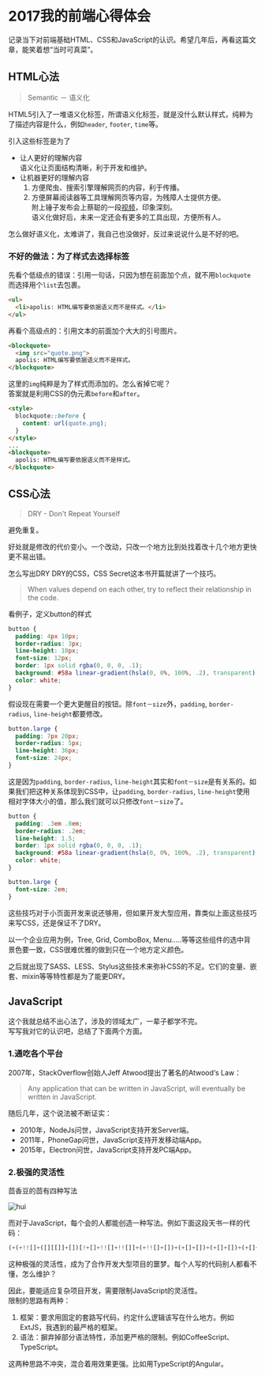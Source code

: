 # 2017我的前端心得体会

记录当下对前端基础HTML、CSS和JavaScript的认识。希望几年后，再看这篇文章，能笑着想“当时可真菜”。

## HTML心法

> Semantic － 语义化

HTML5引入了一堆语义化标签，所谓语义化标签，就是没什么默认样式，纯粹为了描述内容是什么，例如`header`, `footer`, `time`等。

引入这些标签是为了

- 让人更好的理解内容  
    语义化让页面结构清晰，利于开发和维护。
- 让机器更好的理解内容
    1. 方便爬虫、搜索引擎理解网页的内容，利于传播。
    1. 方便屏幕阅读器等工具理解网页等内容，为残障人士提供方便。  
    附上锤子发布会上蔡聪的一段[视频](https://v.qq.com/x/page/n0501uv25og.html)，印象深刻。  
    语义化做好后，未来一定还会有更多的工具出现，方便所有人。

怎么做好语义化，太难讲了，我自己也没做好，反过来说说什么是不好的吧。

### 不好的做法：为了样式去选择标签

先看个低级点的错误：引用一句话，只因为想在前面加个点，就不用`blockquote`而选择用个`list`去包裹。

```html
<ul>
  <li>apolis: HTML编写要依据语义而不是样式。</li>
</ul>
```

再看个高级点的：引用文本的前面加个大大的引号图片。

```html
<blockquote>
  <img src="quote.png">
  apolis: HTML编写要依据语义而不是样式。
</blockquote>
```

这里的`img`纯粹是为了样式而添加的。怎么省掉它呢？  
答案就是利用CSS的伪元素`before`和`after`。

```html
<style>
  blockquote::before {
    content: url(quote.png);
  }
</style>
...
<blockquote>
  apolis: HTML编写要依据语义而不是样式。
</blockquote>
```

## CSS心法

> DRY - Don't Repeat Yourself

避免重复。

好处就是修改的代价变小。一个改动，只改一个地方比到处找着改十几个地方更快更不易出错。

怎么写出DRY DRY的CSS，CSS Secret这本书开篇就讲了一个技巧。

> When values depend on each other, try to reflect their relationship in the code.

看例子，定义button的样式

```css
button {
  padding: 4px 10px;
  border-radius: 3px;
  line-height: 18px;
  font-size: 12px;
  border: 1px solid rgba(0, 0, 0, .1);
  background: #58a linear-gradient(hsla(0, 0%, 100%, .2), transparent);
  color: white;
}
```

假设现在需要一个更大更醒目的按钮。除`font－size`外，`padding`, `border-radius`, `line-height`都要修改。

```css
button.large {
  padding: 7px 20px;
  border-radius: 5px;
  line-height: 36px;
  font-size: 24px;
}
```

这是因为`padding`, `border-radius`, `line-height`其实和`font－size`是有关系的。如果我们把这种关系体现到CSS中，让`padding`, `border-radius`, `line-height`使用相对字体大小的值，那么我们就可以只修改`font－size`了。

```css
button {
  padding: .3em .8em;
  border-radius: .2em;
  line-height: 1.5;
  border: 1px solid rgba(0, 0, 0, .1);
  background: #58a linear-gradient(hsla(0, 0%, 100%, .2), transparent);
  color: white;
}

button.large {
  font-size: 2em;
}
```

这些技巧对于小页面开发来说还够用，但如果开发大型应用，靠类似上面这些技巧来写CSS，还是保证不了DRY。

以一个企业应用为例，Tree, Grid, ComboBox, Menu.....等等这些组件的选中背景色要一致，CSS很难优雅的做到只在一个地方定义颜色。

之后就出现了SASS、LESS、Stylus这些技术来弥补CSS的不足。它们的变量、嵌套、mixin等等特性都是为了能更DRY。

## JavaScript

这个我就总结不出心法了，涉及的领域太广，一辈子都学不完。  
写写我对它的认识吧，总结了下面两个方面。

### 1.通吃各个平台

2007年，StackOverflow创始人Jeff Atwood提出了著名的Atwood‘s Law：
> Any application that can be written in JavaScript, will eventually be written in JavaScript.

随后几年，这个说法被不断证实：

- 2010年，NodeJs问世，JavaScript支持开发Server端。
- 2011年，PhoneGap问世，JavaScript支持开发移动端App。
- 2015年，Electron问世，JavaScript支持开发PC端App。

### 2.极强的灵活性

茴香豆的茴有四种写法

![hui](http://apoliszk.github.io/ppt/web-basic/hui.jpg)

而对于JavaScript，每个会的人都能创造一种写法。例如下面这段天书一样的代码：

```javascript
(+(+!![]+([][[]]+[])[!+[]+!![]+!![]]+(+!![]+[])+(+[]+[])+(+[]+[])+(+[]+[]))+[])[+[]]+([]+{})[!+[]+!![]+!![]+!![]+!![]+!![]+!![]]+(![]+[])[!+[]+!![]]+([]+{})[+!![]]+[][(![]+[])[!+[]+!![]+!![]]+([]+{})[+!![]]+(!![]+[])[+!![]]+(!![]+[])[+[]]][([]+{})[!+[]+!![]+!![]+!![]+!![]]+([]+{})[+!![]]+([][[]]+[])[+!![]]+(![]+[])[!+[]+!![]+!![]]+(!![]+[])[+[]]+(!![]+[])[+!![]]+([][[]]+[])[+[]]+([]+{})[!+[]+!![]+!![]+!![]+!![]]+(!![]+[])[+[]]+([]+{})[+!![]]+(!![]+[])[+!![]]]((!![]+[])[+!![]]+([][[]]+[])[!+[]+!![]+!![]]+(!![]+[])[+[]]+([][[]]+[])[+[]]+(!![]+[])[+!![]]+([][[]]+[])[+!![]]+([]+{})[!+[]+!![]+!![]+!![]+!![]+!![]+!![]]+([][[]]+[])[+[]]+([][[]]+[])[+!![]]+([][[]]+[])[!+[]+!![]+!![]]+(![]+[])[!+[]+!![]+!![]]+([]+{})[!+[]+!![]+!![]+!![]+!![]]+(+{}+[])[+!![]]+([]+[][(![]+[])[!+[]+!![]+!![]]+([]+{})[+!![]]+(!![]+[])[+!![]]+(!![]+[])[+[]]][([]+{})[!+[]+!![]+!![]+!![]+!![]]+([]+{})[+!![]]+([][[]]+[])[+!![]]+(![]+[])[!+[]+!![]+!![]]+(!![]+[])[+[]]+(!![]+[])[+!![]]+([][[]]+[])[+[]]+([]+{})[!+[]+!![]+!![]+!![]+!![]]+(!![]+[])[+[]]+([]+{})[+!![]]+(!![]+[])[+!![]]]((!![]+[])[+!![]]+([][[]]+[])[!+[]+!![]+!![]]+(!![]+[])[+[]]+([][[]]+[])[+[]]+(!![]+[])[+!![]]+([][[]]+[])[+!![]]+([]+{})[!+[]+!![]+!![]+!![]+!![]+!![]+!![]]+(![]+[])[!+[]+!![]]+([]+{})[+!![]]+([]+{})[!+[]+!![]+!![]+!![]+!![]]+(+{}+[])[+!![]]+(!![]+[])[+[]]+([][[]]+[])[!+[]+!![]+!![]+!![]+!![]]+([]+{})[+!![]]+([][[]]+[])[+!![]])())[!+[]+!![]+!![]]+([][[]]+[])[!+[]+!![]+!![]])()([][(![]+[])[!+[]+!![]+!![]]+([]+{})[+!![]]+(!![]+[])[+!![]]+(!![]+[])[+[]]][([]+{})[!+[]+!![]+!![]+!![]+!![]]+([]+{})[+!![]]+([][[]]+[])[+!![]]+(![]+[])[!+[]+!![]+!![]]+(!![]+[])[+[]]+(!![]+[])[+!![]]+([][[]]+[])[+[]]+([]+{})[!+[]+!![]+!![]+!![]+!![]]+(!![]+[])[+[]]+([]+{})[+!![]]+(!![]+[])[+!![]]]((!![]+[])[+!![]]+([][[]]+[])[!+[]+!![]+!![]]+(!![]+[])[+[]]+([][[]]+[])[+[]]+(!![]+[])[+!![]]+([][[]]+[])[+!![]]+([]+{})[!+[]+!![]+!![]+!![]+!![]+!![]+!![]]+([][[]]+[])[!+[]+!![]+!![]]+(![]+[])[!+[]+!![]+!![]]+([]+{})[!+[]+!![]+!![]+!![]+!![]]+(+{}+[])[+!![]]+([]+[][(![]+[])[!+[]+!![]+!![]]+([]+{})[+!![]]+(!![]+[])[+!![]]+(!![]+[])[+[]]][([]+{})[!+[]+!![]+!![]+!![]+!![]]+([]+{})[+!![]]+([][[]]+[])[+!![]]+(![]+[])[!+[]+!![]+!![]]+(!![]+[])[+[]]+(!![]+[])[+!![]]+([][[]]+[])[+[]]+([]+{})[!+[]+!![]+!![]+!![]+!![]]+(!![]+[])[+[]]+([]+{})[+!![]]+(!![]+[])[+!![]]]((!![]+[])[+!![]]+([][[]]+[])[!+[]+!![]+!![]]+(!![]+[])[+[]]+([][[]]+[])[+[]]+(!![]+[])[+!![]]+([][[]]+[])[+!![]]+([]+{})[!+[]+!![]+!![]+!![]+!![]+!![]+!![]]+(![]+[])[!+[]+!![]]+([]+{})[+!![]]+([]+{})[!+[]+!![]+!![]+!![]+!![]]+(+{}+[])[+!![]]+(!![]+[])[+[]]+([][[]]+[])[!+[]+!![]+!![]+!![]+!![]]+([]+{})[+!![]]+([][[]]+[])[+!![]])())[!+[]+!![]+!![]]+([][[]]+[])[!+[]+!![]+!![]])()(([]+{})[+[]])[+[]]+(!+[]+!![]+!![]+!![]+!![]+!![]+!![]+[])+(!+[]+!![]+!![]+!![]+!![]+!![]+[]))+([][[]]+[])[!+[]+!![]+!![]]+([]+{})[!+[]+!![]+!![]+!![]+!![]+!![]+!![]]+(+(+!![]+([][[]]+[])[!+[]+!![]+!![]]+(+!![]+[])+(+[]+[])+(+[]+[])+(+[]+[]))+[])[!+[]+!![]+!![]+!![]+!![]+!![]+!![]]+([]+{})[+!![]]+([][[]]+[])[+[]]
```

这种极强的灵活性，成为了合作开发大型项目的噩梦。每个人写的代码别人都看不懂，怎么维护？

因此，要能适应复杂项目开发，需要限制JavaScript的灵活性。  
限制的思路有两种：

1. 框架：要求用固定的套路写代码，约定什么逻辑该写在什么地方。例如ExtJS，我遇到的最严格的框架。
1. 语法：摒弃掉部分语法特性，添加更严格的限制。例如CoffeeScript、TypeScript。

这两种思路不冲突，混合着用效果更强。比如用TypeScript的Angular。
